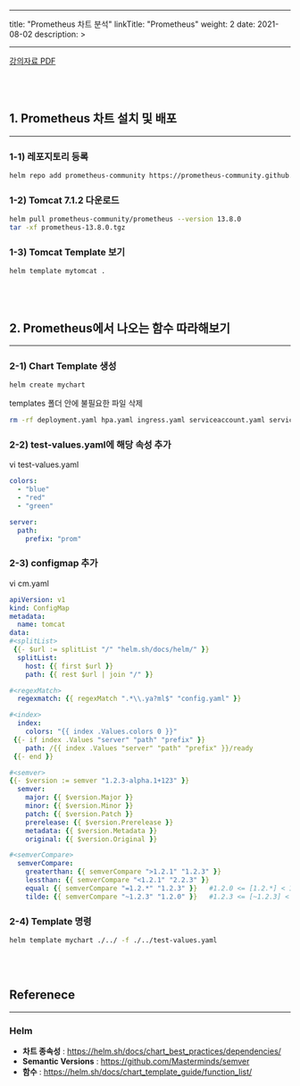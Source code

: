 
---
title: "Prometheus 차트 분석"
linkTitle: "Prometheus"
weight: 2
date: 2021-08-02
description: >
  
---

<div class="mx-auto">
	<a class="btn btn-lg btn-secondary mr-3 mb-4" href="/documents/helm/sample/Prometheus.pdf" download>
		강의자료 PDF <i class="fas fa-download ml-2"></i>
	</a>
</div>

<br/><br/>



## 1. Prometheus 차트 설치 및 배포

---

### 1-1) 레포지토리 등록

```sh
helm repo add prometheus-community https://prometheus-community.github.io/helm-charts
```

### 1-2) Tomcat 7.1.2 다운로드

```sh
helm pull prometheus-community/prometheus --version 13.8.0
tar -xf prometheus-13.8.0.tgz
```

### 1-3) Tomcat Template 보기

```sh
helm template mytomcat .
```


<br/>
<br/>



## 2. Prometheus에서 나오는 함수 따라해보기

---

### 2-1) Chart Template 생성 


```sh
helm create mychart
```
templates 폴더 안에 불필요한 파일 삭제 

```sh
rm -rf deployment.yaml hpa.yaml ingress.yaml serviceaccount.yaml service.yaml tests
```

### 2-2) test-values.yaml에 해당 속성 추가

vi test-values.yaml

```yaml
colors: 
  - "blue"
  - "red"
  - "green" 

server: 
  path:
    prefix: "prom"
```


### 2-3) configmap 추가 

vi cm.yaml

```yaml
apiVersion: v1
kind: ConfigMap
metadata:
  name: tomcat
data:
#<splitList>
 {{- $url := splitList "/" "helm.sh/docs/helm/" }}
  splitList:
    host: {{ first $url }}
    path: {{ rest $url | join "/" }}

#<regexMatch>
  regexmatch: {{ regexMatch ".*\\.ya?ml$" "config.yaml" }}

#<index>
  index:
    colors: "{{ index .Values.colors 0 }}"
 {{- if index .Values "server" "path" "prefix" }}
    path: /{{ index .Values "server" "path" "prefix" }}/ready
 {{- end }}

#<semver>
{{- $version := semver "1.2.3-alpha.1+123" }} 
  semver:
    major: {{ $version.Major }}
    minor: {{ $version.Minor }}
    patch: {{ $version.Patch }}
    prerelease: {{ $version.Prerelease }}
    metadata: {{ $version.Metadata }}
    original: {{ $version.Original }}

#<semverCompare>
  semverCompare:
    greaterthan: {{ semverCompare ">1.2.1" "1.2.3" }}
    lessthan: {{ semverCompare "<1.2.1" "2.2.3" }}
    equal: {{ semverCompare "=1.2.*" "1.2.3" }}   #1.2.0 <= [1.2.*] < 1.3.0
    tilde: {{ semverCompare "~1.2.3" "1.2.0" }}   #1.2.3 <= [~1.2.3] < 1.3.0
```


### 2-4) Template 명령

```sh
helm template mychart ./../ -f ./../test-values.yaml
```


<br/>
<br/>


## Referenece
---

### __Helm__
  - __차트 종속성__ : <https://helm.sh/docs/chart_best_practices/dependencies/>
  - __Semantic Versions__ : <https://github.com/Masterminds/semver>
  - __함수__ : <https://helm.sh/docs/chart_template_guide/function_list/>
  